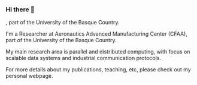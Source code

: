 ### Hi there 👋

, part of the University of the Basque Country.

I'm a Researcher at Aeronautics Advanced Manufacturing Center (CFAA), part of the University of the Basque Country.

My main research area is parallel and distributed computing, with focus on scalable data systems and industrial communication protocols.

For more details about my publications, teaching, etc, please check out my personal webpage.

<!--
**endikatapia/endikatapia** is a ✨ _special_ ✨ repository because its `README.md` (this file) appears on your GitHub profile.

Here are some ideas to get you started:

- 🔭 I’m currently working on ...
- 🌱 I’m currently learning ...
- 👯 I’m looking to collaborate on ...
- 🤔 I’m looking for help with ...
- 💬 Ask me about ...
- 📫 How to reach me: ...
- 😄 Pronouns: ...
- ⚡ Fun fact: ...
-->

